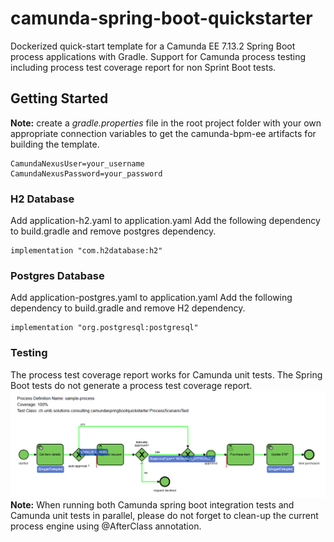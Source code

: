 # camunda-spring-boot-quickstarter
Dockerized quick-start template for a Camunda EE 7.13.2 Spring Boot process applications with Gradle.
Support for Camunda process testing including process test coverage report for non Sprint Boot tests.

## Getting Started
**Note:** create a *gradle.properties* file in the root project folder with your own appropriate connection variables 
to get the camunda-bpm-ee artifacts for building the template.
```
CamundaNexusUser=your_username
CamundaNexusPassword=your_password
```

### H2 Database  
Add application-h2.yaml to application.yaml
Add the following dependency to build.gradle and remove postgres dependency.
```
implementation "com.h2database:h2"
```

### Postgres Database  
Add application-postgres.yaml to application.yaml
Add the following dependency to build.gradle and remove H2 dependency.
```
implementation "org.postgresql:postgresql"
```
### Testing 
The process test coverage report works for Camunda unit tests. The Spring Boot 
tests  do not generate a process test coverage report.
![Process Test Coverage](process_test_coverage_report.png)
**Note:**
When running both Camunda spring boot integration tests and Camunda unit tests in parallel,
please do not forget to clean-up the current process engine using @AfterClass annotation.
